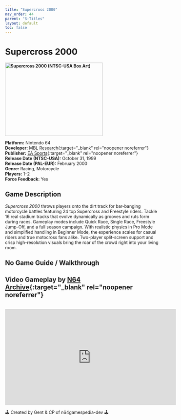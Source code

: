 ```yaml
---
title: "Supercross 2000"
nav_order: 44
parent: "S-Titles"
layout: default
toc: false
---
```


# Supercross 2000

<b>
<img src="https://images.launchbox-app.com/b1f15b5d-6aa6-4217-b9fb-f709f0cb558c.jpg" alt="Supercross 2000 (NTSC-USA Box Art)" width="320" height="240" />
</b>

**Platform:** Nintendo 64  
**Developer:** [MBL Research](https://en.wikipedia.org/wiki/MBL_Research){:target="_blank" rel="noopener noreferrer"}  
**Publisher:** [EA Sports](https://en.wikipedia.org/wiki/EA_Sports){:target="_blank" rel="noopener noreferrer"}  
**Release Date (NTSC-USA):** October 31, 1999  
**Release Date (PAL-EUR):** February 2000  
**Genre:** Racing, Motorcycle  
**Players:** 1–2  
**Force Feedback:** Yes  

## Game Description  
*Supercross 2000* throws players onto the dirt track for bar-banging motorcycle battles featuring 24 top Supercross and Freestyle riders. Tackle 16 real stadium tracks that evolve dynamically as grooves and ruts form during races. Gameplay modes include Quick Race, Single Race, Freestyle Jump-Off, and a full season campaign. With realistic physics in Pro Mode and simplified handling in Beginner Mode, the experience scales for casual riders and true motocross fans alike. Two-player split-screen support and crisp high-resolution visuals bring the roar of the crowd right into your living room.

## No Game Guide / Walkthrough

## Video Gameplay by [N64 Archive](https://www.youtube.com/@N64Archive){:target="_blank" rel="noopener noreferrer"}  
<br />  
<iframe width="560" height="315" src="https://www.youtube.com/embed/JA4TywKtERQ" title="Supercross 2000 – N64 Gameplay" frameborder="0" allowfullscreen></iframe>

🕹️ Created by Gent & CP of n64gamespedia-dev 🕹️

<!-- Vault Format: n64gamespedia-dev -->
<!-- Protocol Source: _vault-specs/format-protocol.md -->
